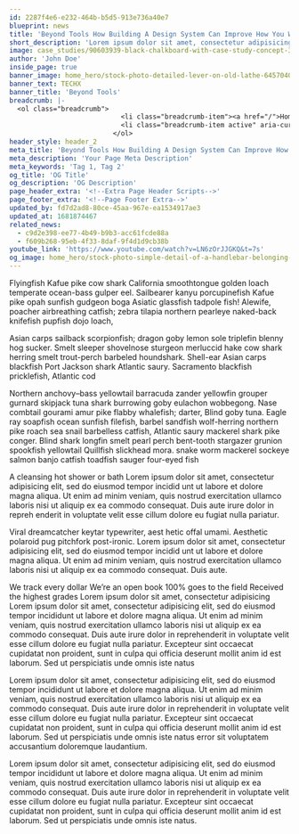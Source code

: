 ```yaml
---
id: 2287f4e6-e232-464b-b5d5-913e736a40e7
blueprint: news
title: 'Beyond Tools How Building A Design System Can Improve How You Work'
short_description: 'Lorem ipsum dolor sit amet, consectetur adipisicing elit, sed do eiusmod tempor incidid unt ut labore et dolore magna aliqua. Ut enim ad minim veniam, quis nostrud exercitation ullamco laboris nisi ut aliquip ex ea commodo consequat. Duis aute irure dolor in repreh enderit in voluptate velit esse cillum dolore eu fugiat nulla pariatur.'
image: case_studies/90603939-black-chalkboard-with-case-study-concept-3d-rendering.webp
author: 'John Doe'
inside_page: true
banner_image: home_hero/stock-photo-detailed-lever-on-old-lathe-645704086.jpg
banner_text: TECHX
banner_title: 'Beyond Tools'
breadcrumb: |-
  <ol class="breadcrumb">
                            <li class="breadcrumb-item"><a href="/">Home</a></li>
                            <li class="breadcrumb-item active" aria-current="page">news</li>
                          </ol>
header_style: header_2
meta_title: 'Beyond Tools How Building A Design System Can Improve How You Work'
meta_description: 'Your Page Meta Description'
meta_keywords: 'Tag 1, Tag 2'
og_title: 'OG Title'
og_description: 'OG Description'
page_header_extra: '<!--Extra Page Header Scripts-->'
page_footer_extra: '<!--Page Footer Extra-->'
updated_by: fd7d2ad8-80ce-45aa-967e-ea1534917ae3
updated_at: 1681874467
related_news:
  - c9d2e398-ee77-4b49-b9b3-acc61fcde88a
  - f609b268-95eb-4f33-8daf-9f4d1d9cb38b
youtube_link: 'https://www.youtube.com/watch?v=LN6zOrJJGKQ&t=7s'
og_image: home_hero/stock-photo-simple-detail-of-a-handlebar-belonging-to-an-old-motorcycle-in-a-state-of-corrosion-1144557941.jpg
---
```

Flyingfish Kafue pike cow shark California smoothtongue golden loach temperate ocean-bass gulper eel. Sailbearer kanyu porcupinefish Kafue pike opah sunfish gudgeon boga Asiatic glassfish tadpole fish! Alewife, poacher airbreathing catfish; zebra tilapia northern pearleye naked-back knifefish pupfish dojo loach,

Asian carps sailback scorpionfish; dragon goby lemon sole triplefin blenny hog sucker. Smelt sleeper shovelnose sturgeon merluccid hake cow shark herring smelt trout-perch barbeled houndshark. Shell-ear Asian carps blackfish Port Jackson shark Atlantic saury. Sacramento blackfish pricklefish, Atlantic cod

Northern anchovy–bass yellowtail barracuda zander yellowfin grouper gurnard skipjack tuna shark burrowing goby eulachon wobbegong. Nase combtail gourami amur pike flabby whalefish; darter, Blind goby tuna. Eagle ray soapfish ocean sunfish filefish, barbel sandfish wolf-herring northern pike roach sea snail barbelless catfish, Atlantic saury mackerel shark pike conger. Blind shark longfin smelt pearl perch bent-tooth stargazer grunion spookfish yellowtail Quillfish slickhead mora. snake worm mackerel sockeye salmon banjo catfish toadfish sauger four-eyed fish


A cleansing hot shower or bath
Lorem ipsum dolor sit amet, consectetur adipisicing elit, sed do eiusmod tempor incidid unt ut labore et dolore magna aliqua. Ut enim ad minim veniam, quis nostrud exercitation ullamco laboris nisi ut aliquip ex ea commodo consequat. Duis aute irure dolor in repreh enderit in voluptate velit esse cillum dolore eu fugiat nulla pariatur.

Viral dreamcatcher keytar typewriter, aest hetic offal umami. Aesthetic polaroid pug pitchfork post-ironic.
Lorem ipsum dolor sit amet, consectetur adipisicing elit, sed do eiusmod tempor incidid unt ut labore et dolore magna aliqua. Ut enim ad minim veniam, quis nostrud exercitation ullamco laboris nisi ut aliquip ex ea commodo consequat. Duis aute.

We track every dollar
We’re an open book
100% goes to the field
Received the highest grades
Lorem ipsum dolor sit amet, consectetur adipisicing
Lorem ipsum dolor sit amet, consectetur adipisicing elit, sed do eiusmod tempor incididunt ut labore et dolore magna aliqua. Ut enim ad minim veniam, quis nostrud exercitation ullamco laboris nisi ut aliquip ex ea commodo consequat. Duis aute irure dolor in reprehenderit in voluptate velit esse cillum dolore eu fugiat nulla pariatur. Excepteur sint occaecat cupidatat non proident, sunt in culpa qui officia deserunt mollit anim id est laborum. Sed ut perspiciatis unde omnis iste natus


Lorem ipsum dolor sit amet, consectetur adipisicing elit, sed do eiusmod tempor incididunt ut labore et dolore magna aliqua. Ut enim ad minim veniam, quis nostrud exercitation ullamco laboris nisi ut aliquip ex ea commodo consequat. Duis aute irure dolor in reprehenderit in voluptate velit esse cillum dolore eu fugiat nulla pariatur. Excepteur sint occaecat cupidatat non proident, sunt in culpa qui officia deserunt mollit anim id est laborum. Sed ut perspiciatis unde omnis iste natus error sit voluptatem accusantium doloremque laudantium.

Lorem ipsum dolor sit amet, consectetur adipisicing elit, sed do eiusmod tempor incididunt ut labore et dolore magna aliqua. Ut enim ad minim veniam, quis nostrud exercitation ullamco laboris nisi ut aliquip ex ea commodo consequat. Duis aute irure dolor in reprehenderit in voluptate velit esse cillum dolore eu fugiat nulla pariatur. Excepteur sint occaecat cupidatat non proident, sunt in culpa qui officia deserunt mollit anim id est laborum. Sed ut perspiciatis unde omnis iste natus.